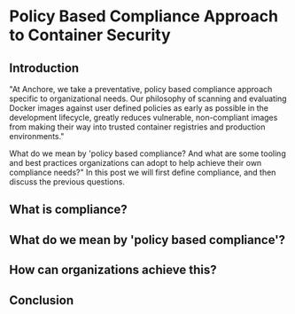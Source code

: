 # Policy Based Compliance Approach to Container Security

## Introduction

"At Anchore, we take a preventative, policy based compliance approach specific to organizational needs. Our philosophy of scanning and evaluating Docker images against user defined policies as early as possible in the development lifecycle, greatly reduces vulnerable, non-compliant images from making their way into trusted container registries and production environments." 

What do we mean by 'policy based compliance? And what are some tooling and best practices organizations can adopt to help achieve their own compliance needs?" In this post we will first define compliance, and then discuss the previous questions.


## What is compliance?

## What do we mean by 'policy based compliance'?

## How can organizations achieve this?

## Conclusion